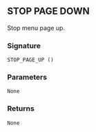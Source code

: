 ## STOP PAGE DOWN

Stop menu page up.


### Signature

`STOP_PAGE_UP ()`


### Parameters

`None`


### Returns

`None`